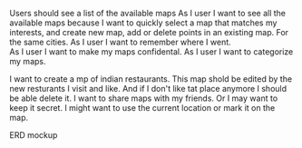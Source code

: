 Users should see a list of the available maps
As I user I want to see all the available maps because I want to quickly select a map that matches my interests, and create  new map, add or delete points in an existing map. For the same cities.
As I user I want to remember where I went.  
As I user I want to make my maps confidental.
As I user I want to categorize my maps.

I want to create a mp of indian restaurants. This map shold be edited by the new resturants I visit and like. And if I don't like tat place anymore I should be able delete it. I want to share maps with my friends. Or I may want to keep it secret. I might want to use the current location or mark it on the map. 

ERD
mockup

